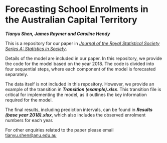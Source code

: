 # Forecasting School Enrolments in the Australian Capital Territory
***Tianyu Shen, James Raymer and Caroline Hendy***

This is a repository for our paper in [*Journal of the Royal Statistical Society Series A: Statistics in Society*](https://doi.org/10.1093/jrsssa/qnae094).

Details of the model are included in our paper. In this repository, we provide the code for the model based on the year 2018. The code is divided into four sequential steps, where each component of the model is forecasted separately.

The data itself is not included in this repository. However, we provide an example of the transition in ***Transition (example).xlsx***. This transition file is critical for implementing the model, as it outlines the key information required for the model.

The final results, including prediction intervals, can be found in ***Results (base year 2018).xlsx***, which also includes the observed enrolment numbers for each year.

For other enquiries related to the paper please email tianyu.shen@anu.edu.au

